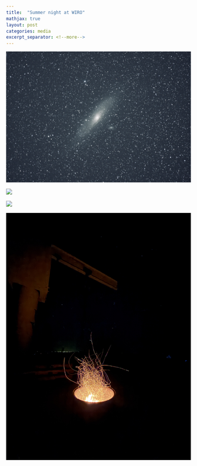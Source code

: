 ```yaml
---
title:  "Summer night at WIRO"
mathjax: true
layout: post
categories: media
excerpt_separator: <!--more-->
---
```


![](/assets/r_r_pp_andro_stacked.jpg)

<!--more-->

![](/assets/north_america.jpg)

![](/assets/Kaiwen_Tripod_edit.jpg)

![](/assets/IMG_7111.jpg)
